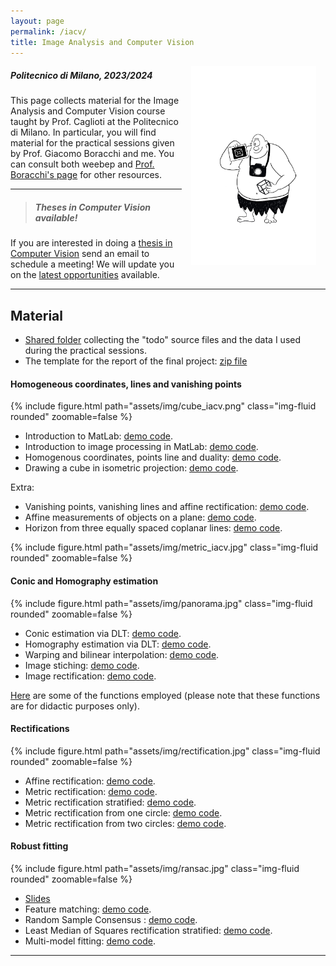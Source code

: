 ```yaml
---
layout: page
permalink: /iacv/
title: Image Analysis and Computer Vision
---
```

<img src="../assets/img/ciclope.jpg" align="right" Hspace="15" Vspace="0" 
Border="0"  width="200" height="auto">
#####   Politecnico di Milano, 2023/2024

This page collects material for the Image Analysis and Computer Vision course taught by Prof. Caglioti at the Politecnico di Milano. In particular, you will find material for the practical sessions given by  Prof. Giacomo Boracchi and me. You can consult both weebep and [Prof. Boracchi's page](https://boracchi.faculty.polimi.it/teaching/IACV.htm) for other resources.

***

> ##### Theses in Computer Vision available!
If you are interested in doing a [thesis in Computer Vision](https://magrilu.github.io/thesis/) send an email to schedule a meeting! We will update you on the [latest opportunities][thesisProposal] available.

***

## Material

* [Shared folder](https://polimi365-my.sharepoint.com/:f:/g/personal/10755186_polimi_it/Eob0HjQK20FKj315cVLFH-sBYxt9Clukjnq4zmjmtBWHSg?e=Tvkoqq) collecting the "todo" source files and the data I used during the practical sessions.
* The template for the report of the final project: [zip file](https://polimi365-my.sharepoint.com/:u:/g/personal/10755186_polimi_it/EXhqADe0KkZGlp9CWQ1nitsBlfI9aLphLl1cqkoIHmJ5Yg?e=X0joWl)

#### Homogeneous coordinates, lines and vanishing points

<div class="col-sm-6 mt-3 mt-md-0">
    {% include figure.html path="assets/img/cube_iacv.png" class="img-fluid rounded" zoomable=false %} 
</div>

* Introduction to MatLab:  [demo code](https://polimi365-my.sharepoint.com/:b:/g/personal/10755186_polimi_it/ES_imzLg2ClHiSaPRU6EXOsBVhtbhJZDJBdkl0-GyMXVsg?e=gUqsRg).
* Introduction to image processing in MatLab: [demo code](https://polimi365-my.sharepoint.com/:b:/g/personal/10755186_polimi_it/EWekWQ3NPDlCqubZjncu3sABQe1IIw0gaFzzvnJXtIJEJw?e=iZNWXg).
* Homogenous coordinates, points line and duality: [demo code](https://polimi365-my.sharepoint.com/:b:/g/personal/10755186_polimi_it/EXwgWsWwyIVDu_FCkdQ3pRsBhU1-jQQchsbl7WmEdQHrZw?e=prh6aj). 
* Drawing a cube in isometric projection: [demo code](https://polimi365-my.sharepoint.com/:b:/g/personal/10755186_polimi_it/EREdWc5lK9BDoj0VfpkDxy0BHuuZogbld4d2sV7H_Xu1gw?e=dq8oll).



Extra:
* Vanishing points, vanishing lines and affine rectification: [demo code](https://polimi365-my.sharepoint.com/:b:/g/personal/10755186_polimi_it/Edc6GXQEmp1Gnzs_215QHyUBde22dhS_0jW6TA_ezCBqAA?e=6qNhqA).
* Affine measurements of objects on a plane: [demo code](https://polimi365-my.sharepoint.com/:b:/g/personal/10755186_polimi_it/ESucvFpICgNIs5DoD1DIQ38BpqziA8p_YfvC8z9CSdt8Lg?e=GF0cLw).
* Horizon from three equally spaced coplanar lines: [demo code](https://polimi365-my.sharepoint.com/:b:/g/personal/10755186_polimi_it/Ebr1CMH6bNtFhmM8wbYLbnIB6vxB5Gno_oLOx6Pyc7x2Tw?e=J5SPhJ).

<div class="col-sm-6 mt-3 mt-md-0">
    {% include figure.html path="assets/img/metric_iacv.jpg" class="img-fluid rounded" zoomable=false %} 
</div>


#### Conic and Homography estimation

<div class="col-sm-6 mt-3 mt-md-0">
    {% include figure.html path="assets/img/panorama.jpg" class="img-fluid rounded" zoomable=false %} 
</div>

* Conic estimation via DLT: [demo code](https://polimi365-my.sharepoint.com/:u:/g/personal/10755186_polimi_it/EX-98jj4zalDvUju9wOPa7ABoWjTtFNQDqi07X8M4rHZSQ?e=0W2MSz).
* Homography estimation via DLT: [demo code](https://polimi365-my.sharepoint.com/:b:/g/personal/10755186_polimi_it/ERuj4hJpxUlOqk-ckPFHK68BrzlIGEPk6EjpPAbJVglu8A?e=ZWAsrl).
* Warping and bilinear interpolation: [demo code](https://polimi365-my.sharepoint.com/:b:/g/personal/10755186_polimi_it/ES57RFUqG79Bvu8FWaG1EI0BrQysPOxFDTkbUBLCI31yEw?e=i6v7pm).
* Image stiching: [demo code](https://polimi365-my.sharepoint.com/:b:/g/personal/10755186_polimi_it/EerjLTrVropOj0L0SbrUzT8BTlsr46A0iE2Ivp_0Ge74Aw?e=jVUrZ9).
* Image rectification: [demo code](https://polimi365-my.sharepoint.com/:b:/g/personal/10755186_polimi_it/EZ6WvA7bSTlGtjdRuuP0mzUB3XywbMEhqdK50Is68mdupQ?e=gHGJZ9).

[Here](https://polimi365-my.sharepoint.com/:f:/g/personal/10755186_polimi_it/EnkMVsuAT3JGmQQ25LsDZxUBauW3ukGSPrdOFs--BqLTHQ?e=MUdZmg) are some of the functions employed (please note that these functions are for didactic purposes only).


#### Rectifications

<div class="col-sm-6 mt-3 mt-md-0">
    {% include figure.html path="assets/img/rectification.jpg" class="img-fluid rounded" zoomable=false %} 
</div>

* Affine rectification: [demo code](https://polimi365-my.sharepoint.com/:b:/g/personal/10755186_polimi_it/EXwBb81GfuFJugoxEyZTh6kBV3xMQlPByw_GvWTsomFCiA?e=1bPnB0).
* Metric rectification: [demo code](https://polimi365-my.sharepoint.com/:b:/g/personal/10755186_polimi_it/EQUpmenNUeRNqZeXWf60SyABPlKE2oYt_iK_ynzoh2k4UQ?e=MvvO4B).
* Metric rectification stratified: [demo code](https://polimi365-my.sharepoint.com/:b:/g/personal/10755186_polimi_it/EevfTOckyURLq99y7R3RmsgBR-E0lv4dg08fMIsj_PoADg?e=zFVEIt).
* Metric rectification from one circle: [demo code](https://polimi365-my.sharepoint.com/:b:/g/personal/10755186_polimi_it/ESpNIqwWmHBBvEiOlf07YewBSBc43kgtv2oiH3hS3oNIUA?e=ig8CHG).
* Metric rectification from two circles: [demo code](https://polimi365-my.sharepoint.com/:b:/g/personal/10755186_polimi_it/EZla6bNYXQhKs4cyhCdzKDkBZc30gHPf8uVqClnHfZPUHg?e=T8oT1s).

#### Robust fitting
<div class="col-sm-6 mt-3 mt-md-0">
    {% include figure.html path="assets/img/ransac.jpg" class="img-fluid rounded" zoomable=false %} 
</div>

* [Slides](https://polimi365-my.sharepoint.com/:b:/g/personal/10755186_polimi_it/Ee-2oFfzrZFOpPDVcGP7aeABfRjSxqwl6z7UjCLitOdIsA?e=HjiNBa)
* Feature matching: [demo code](https://polimi365-my.sharepoint.com/:b:/g/personal/10755186_polimi_it/ER-BbzdpZIxAs8ZSpbA-g4AB6RC9Yz4qq4uMmXLn7k3CKw?e=KZggFs).
* Random Sample Consensus : [demo code](https://polimi365-my.sharepoint.com/:b:/g/personal/10755186_polimi_it/EXhVEKV9ZSRCisPpBtvlCloBDxTRaJoClD_JEpBtzOz5Fw?e=5wt7gR).
* Least Median of Squares rectification stratified: [demo code](https://polimi365-my.sharepoint.com/:b:/g/personal/10755186_polimi_it/EU649eHcmbdIo6MT4pxKT8wBzAhLP6RK7NlNPbnke43q0Q?e=vJZhfE).
* Multi-model fitting: [demo code](https://polimi365-my.sharepoint.com/:b:/g/personal/10755186_polimi_it/Ed-xn64yLU5NhKz0m-eyk3gByCw1HSP5AFLw9wEvAKA1hQ?e=bggGdk).


***


[thesisProposal]:https://boracchi.faculty.polimi.it/docs/Thesis_Opportunities_Boracchi.pdf
